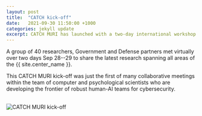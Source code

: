 ```yaml
---
layout: post
title:  "CATCH kick-off"
date:   2021-09-30 11:50:00 +1000
categories: jekyll update
excerpt: CATCH MURI has launched with a two-day international workshop
---
```

A group of 40 researchers, Government and Defense partners met virtually over two days Sep 28--29 to share the latest research spanning all areas of the {{ site.center_name }}. 

This CATCH MURI kick-off was just the first of many collaborative meetings within the team of computer and psychological scientists who are developing the frontier of robust human-AI teams for cybersecurity.

<br>

<img src="{{ site.url }}/assets/img/kickoff.png" alt="CATCH MURI kick-off" />